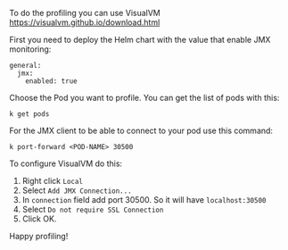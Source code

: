 To do the profiling you can use VisualVM
https://visualvm.github.io/download.html

First you need to deploy the Helm chart with the value
that enable JMX monitoring:
```
general:
  jmx:
    enabled: true
```
Choose the Pod you want to profile. You can get the list of pods with this:
```
k get pods
```
For the JMX client to be able to connect to your pod use this command:
```
k port-forward <POD-NAME> 30500
```

To configure VisualVM do this:
1. Right click ``Local``
5. Select ``Add JMX Connection...``
6. In ``connection`` field add port 30500. So it will have ``localhost:30500``
7. Select ``Do not require SSL Connection``
8. Click OK.

Happy profiling!

